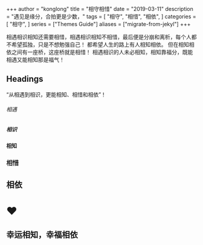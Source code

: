 +++
author = "konglong"
title = "相守相惜"
date = "2019-03-11"
description = "遇见是缘分，合拍更是少数，"
tags = [
    "相守",
    "相惜",
    "相依",
]
categories = [
    "相守",
]
series = ["Themes Guide"]
aliases = ["migrate-from-jekyl"]
+++

相遇相识相知还需要相惜，相遇相识相知不相惜，最后便是分崩和离析，每个人都不希望孤独，只是不想勉强自己！
都希望人生的路上有人相知相依。
但在相知相依之间有一座桥，这座桥就是相惜！
相遇相识的人未必相知，相知靠福分，既能相遇又能相知那是福气！



<!--more-->

## Headings

“从相遇到相识，更能相知、相惜和相依”！

###### 相遇

##### 相识

#### 相知

### 相惜

## 相依 

# ❤️

## 幸运相知，幸福相依
